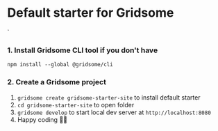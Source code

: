 # Default starter for Gridsome
`
### 1. Install Gridsome CLI tool if you don't have

`npm install --global @gridsome/cli`

### 2. Create a Gridsome project

1. `gridsome create gridsome-starter-site` to install default starter </li>
2. `cd gridsome-starter-site` to open folder
3. `gridsome develop` to start local dev server at `http://localhost:8080`
4. Happy coding 🎉🙌



